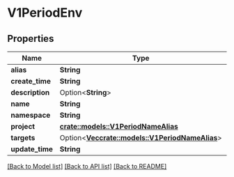 # V1PeriodEnv

## Properties

Name | Type | Description | Notes
------------ | ------------- | ------------- | -------------
**alias** | **String** |  | 
**create_time** | **String** |  | 
**description** | Option<**String**> |  | [optional]
**name** | **String** |  | 
**namespace** | **String** |  | 
**project** | [**crate::models::V1PeriodNameAlias**](v1.NameAlias.md) |  | 
**targets** | Option<[**Vec<crate::models::V1PeriodNameAlias>**](v1.NameAlias.md)> |  | [optional]
**update_time** | **String** |  | 

[[Back to Model list]](../README.md#documentation-for-models) [[Back to API list]](../README.md#documentation-for-api-endpoints) [[Back to README]](../README.md)


